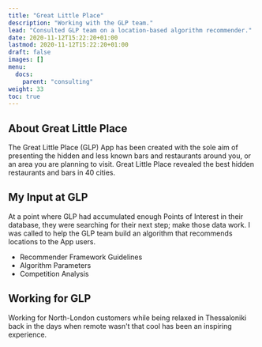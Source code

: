 ```yaml
---
title: "Great Little Place"
description: "Working with the GLP team."
lead: "Consulted GLP team on a location-based algorithm recommender."
date: 2020-11-12T15:22:20+01:00
lastmod: 2020-11-12T15:22:20+01:00
draft: false
images: []
menu:
  docs:
    parent: "consulting"
weight: 33
toc: true
---
```


## About Great Little Place

The Great Little Place (GLP) App has been created with the sole aim of presenting the hidden and less known bars and restaurants around you, or an area you are planning to visit. Great Little Place revealed the best hidden restaurants and bars in 40 cities.

## My Input at GLP

At a point where GLP had accumulated enough Points of Interest in their database, they were searching for their next step; make those data work. I was called to help the GLP team build an algorithm that recommends locations to the App users.

* Recommender Framework Guidelines
* Algorithm Parameters
* Competition Analysis

## Working for GLP

Working for North-London customers while being relaxed in Thessaloniki back in the days when remote wasn't that cool has been an inspiring experience.
